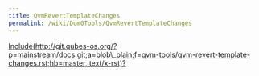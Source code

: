 ```yaml
---
title: QvmRevertTemplateChanges
permalink: /wiki/Dom0Tools/QvmRevertTemplateChanges
---
```


[Include(http://git.qubes-os.org/?p=mainstream/docs.git;a=blob\_plain;f=qvm-tools/qvm-revert-template-changes.rst;hb=master, text/x-rst)?](/wiki/Dom0Tools/Include(http%3A/git.qubes-os.org?p=mainstream/docs.git;a=blob_plain;f=qvm-tools/qvm-revert-template-changes.rst;hb=master,%20text/x-rst))

